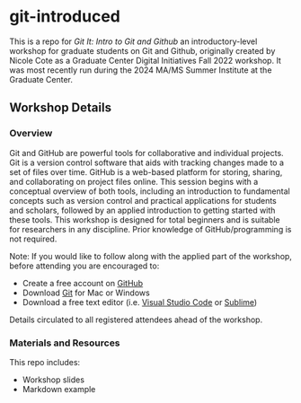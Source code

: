 # git-introduced

This is a repo for *Git It: Intro to Git and Github* an
introductory-level workshop for graduate students on Git and Github, originally created
by Nicole Cote as a Graduate Center Digital Initiatives Fall 2022
workshop. It was most recently run during the 2024 MA/MS
Summer Institute at the Graduate Center. 

## Workshop Details

### Overview
Git and GitHub are powerful tools for collaborative and individual projects. Git is a version control software that aids with tracking changes made to a set of files over time. GitHub is a web-based platform for storing, sharing, and collaborating on project files online. This session begins with a conceptual overview of both tools, including an introduction to fundamental concepts such as version control and practical applications for students and scholars, followed by an applied introduction to getting started with these tools. This workshop is designed for total beginners and is suitable for researchers in any discipline. Prior knowledge of GitHub/programming is not required. 

Note: If you would like to follow along with the applied part of the workshop, before attending you are encouraged to: 
- Create a free account on [GitHub](https://github.com/)
- Download [Git](https://git-scm.com/downloads) for Mac or Windows
- Download a free text editor (i.e. [Visual Studio
  Code](https://code.visualstudio.com/) or [Sublime](https://www.sublimetext.com/)) 

Details circulated to all registered attendees ahead of the workshop. 

### Materials and Resources

This repo includes:
- Workshop slides
- Markdown example




